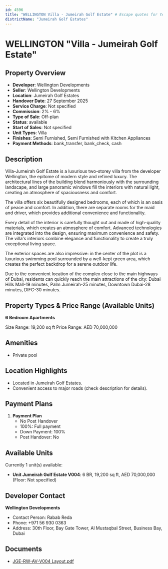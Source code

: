 ```yaml
---
id: 4596
title: "WELLINGTON Villa - Jumeirah Golf Estate" # Escape quotes for YAML string
districtName: "Jumeirah Golf Estates"
---
```


# WELLINGTON "Villa - Jumeirah Golf Estate"

## Property Overview
- **Developer**: Wellington Developments
- **Seller**: Wellington Developments
- **Location**: Jumeirah Golf Estates
- **Handover Date**: 27 September 2025
- **Service Charge**: Not specified
- **Commission**: 2% - 6%
- **Type of Sale**: Off-plan
- **Status**: available
- **Start of Sales**: Not specified
- **Unit Types**: Villa
- **Finishes**: Semi Furnished, Semi Furnished with Kitchen Appliances
- **Payment Methods**: bank_transfer, bank_check, cash

## Description
Villa-Jumeirah Golf Estate is a luxurious two-storey villa from the developer Wellington, the epitome of modern style and refined luxury. The architectural lines of the building blend harmoniously with the surrounding landscape, and large panoramic windows fill the interiors with natural light, creating an atmosphere of spaciousness and comfort.

The villa offers six beautifully designed bedrooms, each of which is an oasis of peace and comfort. In addition, there are separate rooms for the maid and driver, which provides additional convenience and functionality.

Every detail of the interior is carefully thought out and made of high-quality materials, which creates an atmosphere of comfort. Advanced technologies are integrated into the design, ensuring maximum convenience and safety. The villa's interiors combine elegance and functionality to create a truly exceptional living space.

The exterior spaces are also impressive: in the center of the plot is a luxurious swimming pool surrounded by a well-kept green area, which creates the perfect backdrop for a serene outdoor life.

Due to the convenient location of the complex close to the main highways of Dubai, residents can quickly reach the main attractions of the city: Dubai Hills Mall-19 minutes, Palm Jumeirah-25 minutes, Downtown Dubai-28 minutes, DIFC-30 minutes.

## Property Types & Price Range (Available Units)
**6 Bedroom Apartments**

Size Range: 19,200 sq ft
Price Range: AED 70,000,000

## Amenities
- Private pool

## Location Highlights
- Located in Jumeirah Golf Estates.
- Convenient access to major roads (check description for details).

## Payment Plans
1. **Payment Plan**
   - No Post Handover
   - 100%: Full payment
   - Down Payment: 100%
   - Post Handover: No

## Available Units
Currently 1 unit(s) available:
- **Unit Jumeirah Golf Estate V004**: 6 BR, 19,200 sq ft, AED 70,000,000 (Floor: Not specified)

## Developer Contact
**Wellington Developments**
- Contact Person: Rabab Reda
- Phone: +971 56 930 0363
- Address: 30th Floor, Bay Gate Tower, Al Mustaqbal Street, Business Bay, Dubai

## Documents
- [JGE-RW-AV-V004 Layout.pdf](https://cdn.geniemap.net/2025/02/27/GflryZjn4eW0ybFN2jchWLXUZkQoR26sDfbMnk6y.pdf)
